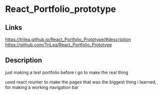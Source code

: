 # React_Portfolio_prototype

## Links
https://trilea.github.io/React_Portfolio_Prototype/#description
https://github.com/TriLea/React_Portfolio_Prototype

## Description
just making a test portfolio before i go to make the real thing

used react rounter to make the pages
that was the biggest thing i learned, for making a working navigation bar
